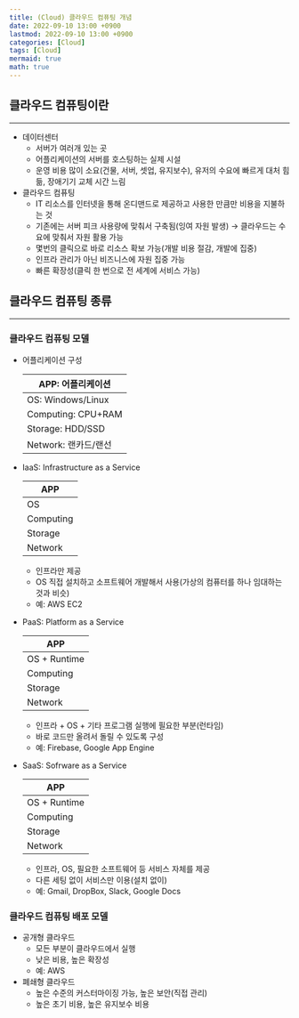 ```yaml
---
title: (Cloud) 클라우드 컴퓨팅 개념
date: 2022-09-10 13:00 +0900
lastmod: 2022-09-10 13:00 +0900
categories: [Cloud]
tags: [Cloud]
mermaid: true
math: true
---
```


## 클라우드 컴퓨팅이란

---

- 데이터센터
    - 서버가 여러개 있는 곳
    - 어플리케이션의 서버를 호스팅하는 실제 시설
    - 운영 비용 많이  소요(건물, 서버, 셋업, 유지보수), 유저의 수요에 빠르게 대처 힘듦, 장애기기 교체 시간 느림
- 클라우드 컴퓨팅
    - IT 리소스를 인터넷을 통해 온디맨드로 제공하고 사용한 만큼만 비용을 지불하는 것
    - 기존에는 서버 피크 사용량에 맞춰서 구축됨(잉여 자원 발생) → 클라우드는 수요에 맞춰서 자원 활용 가능
    - 몇번의 클릭으로 바로 리소스 확보 가능(개발 비용 절감, 개발에 집중)
    - 인프라 관리가 아닌 비즈니스에 자원 집중 가능
    - 빠른 확장성(클릭 한 번으로 전 세계에 서비스 가능)

## 클라우드 컴퓨팅 종류

---

### 클라우드 컴퓨팅 모델

- 어플리케이션 구성
    
    | APP: 어플리케이션 |
    | --- |
    | OS: Windows/Linux |
    | Computing: CPU+RAM |
    | Storage: HDD/SSD |
    | Network: 랜카드/랜선 |

- IaaS: Infrastructure as a Service
    
    | APP |
    | --- |
    | OS |
    | Computing |
    | Storage |
    | Network |
    - 인프라만 제공
    - OS 직접 설치하고 소프트웨어 개발해서 사용(가상의 컴퓨터를 하나 임대하는 것과 비슷)
    - 예: AWS EC2

- PaaS: Platform as a Service
    
    | APP |
    | --- |
    | OS + Runtime |
    | Computing |
    | Storage |
    | Network |
    - 인프라 + OS + 기타 프로그램 실행에 필요한 부분(런타임)
    - 바로 코드만 올려서 돌릴 수 있도록 구성
    - 예: Firebase, Google App Engine

- SaaS: Sofrware as a Service

    | APP |
    | --- |
    | OS + Runtime |
    | Computing |
    | Storage |
    | Network |
    - 인프라, OS, 필요한 소프트웨어 등 서비스 자체를 제공
    - 다른 세팅 없이 서비스만 이용(설치 없이)
    - 예: Gmail, DropBox, Slack, Google Docs

### 클라우드 컴퓨팅 배포 모델

- 공개형 클라우드
    - 모든 부분이 클라우드에서 실행
    - 낮은 비용, 높은 확장성
    - 예: AWS
- 폐쇄형 클라우드
    - 높은 수준의 커스터마이징 가능, 높은 보안(직접 관리)
    - 높은 초기 비용, 높은 유지보수 비용